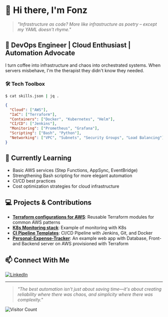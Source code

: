 # 👋 Hi there, I'm Fonz

> *"Infrastructure as code? More like infrastructure as poetry – except my YAML doesn't rhyme."*

## 🚀 DevOps Engineer | Cloud Enthusiast | Automation Advocate

I turn coffee into infrastructure and chaos into orchestrated systems. When servers misbehave, I'm the therapist they didn't know they needed.

### 🛠️ Tech Toolbox

```bash
$ cat skills.json | jq .
```

```json
{
  "Cloud": ["AWS"],
  "IaC": ["Terraform"],
  "Containers": ["Docker", "Kubernetes", "Helm"],
  "CI/CD": ["Jenkins"],
  "Monitoring": ["Prometheus", "Grafana"],
  "Scripting": ["Bash", "Python"],
  "Networking": ["VPC", "Subnets", "Security Groups", "Load Balancing"]
}
```

## 🌱 Currently Learning

- Basic AWS services (Step Functions, AppSync, EventBridge)
- Strengthening Bash scripting for more elegant automation
- CI/CD best practices
- Cost optimization strategies for cloud infrastructure
  
## 💻 Projects & Contributions

- **[Terraform configurations for AWS](https://github.com/FonzAye/Terraform_AWS.git)**: Reusable Terraform modules for common AWS patterns
- **[K8s Monitoring stack](https://github.com/FonzAye/Kubernetes.git)**: Example of monitoring with K8s
- **[CI Pipeline Templates](https://github.com/FonzAye/python-ci-cd-demo.git)**: CI/CD Pipeline with Jenkins, Git, and Docker
- **[Personal-Expense-Tracker](https://github.com/FonzAye/Personal-Expense-Tracker.git)**: An example web app with Database, Front- and Backend server on AWS provisioned with Terraform

## 📫 Connect With Me

[![LinkedIn](https://img.shields.io/badge/LinkedIn-0077B5?style=for-the-badge&logo=linkedin&logoColor=white)](www.linkedin.com/in/george-basov-03598a161)

---

> *"The best automation isn't just about saving time—it's about creating reliability where there was chaos, and simplicity where there was complexity."*

![Visitor Count](https://visitor-badge.laobi.icu/badge?page_id=yourusername.yourusername)
